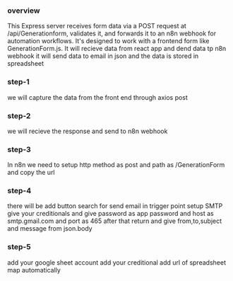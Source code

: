 ### overview
This Express server receives form data via a POST request at /api/Generationform, validates it, and forwards it to an n8n webhook for automation workflows. It's designed to work with a frontend form like GenerationForm.js.
It will recieve data from react app and dend data tp n8n webhook it will send data to email in json and the data is stored in spreadsheet

### step-1
we will capture the data from the front end through axios post
### step-2
we will recieve the response and send to n8n webhook
### step-3
In n8n we need to setup http method as post and path as /GenerationForm and copy the url
### step-4
there will be add button search for send email in trigger point setup SMTP give your creditionals and give password as app password and host as smtp.gmail.com and port as 465 after that return and give from,to,subject and message from json.body
### step-5
add your google sheet account add your creditional add url of spreadsheet
map automatically
